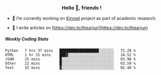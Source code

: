 <h3 align="center">Hello 👋, friends !</h3>

- 🔭 I’m currently working on [Kinmel](https://github.com/thearjun/kinmel) project as part of academic research.

- 📝 I write articles on [https://dev.to/thearjun](https://dev.to/thearjun)


##### Weekly Coding Stats
<!--START_SECTION:waka-->
```text
Python   7 hrs 37 mins   ██████████████████░░░░░░░   72.28 % 
HTML     1 hr 31 mins    ███▓░░░░░░░░░░░░░░░░░░░░░   14.52 % 
JSON     25 mins         █░░░░░░░░░░░░░░░░░░░░░░░░   03.98 % 
Other    22 mins         █░░░░░░░░░░░░░░░░░░░░░░░░   03.59 % 
Text     15 mins         ▓░░░░░░░░░░░░░░░░░░░░░░░░   02.40 % 
```
<!--END_SECTION:waka-->
